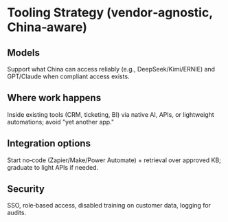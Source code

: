 # Tooling Strategy (vendor‑agnostic, China‑aware)

## Models

Support what China can access reliably (e.g., DeepSeek/Kimi/ERNIE) and GPT/Claude when compliant access exists.

## Where work happens

Inside existing tools (CRM, ticketing, BI) via native AI, APIs, or lightweight automations; avoid "yet another app."

## Integration options

Start no‑code (Zapier/Make/Power Automate) + retrieval over approved KB; graduate to light APIs if needed.

## Security

SSO, role‑based access, disabled training on customer data, logging for audits.
